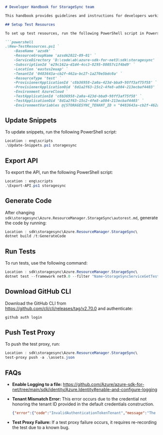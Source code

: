 ```markdown
# Developer Handbook for StorageSync team

This handbook provides guidelines and instructions for developers working on the project. It includes steps for setting up test resources, updating snippets, exporting APIs, generating code, running tests, downloading GitHub CLI, and FAQs.

## Setup Test Resources

To set up test resources, run the following PowerShell script in Powershell core (pwsh):

```powershell
.\New-TestResources.ps1 `
    -BaseName 'azsdk' `
    -ResourceGroupName 'azsdk2022-09-01' `
    -ServiceDirectory 'D:\code\ab\azure-sdk-for-net3\sdk\storagesync' `
    -SubscriptionId 'e29c162a-d1d4-4cc3-8295-80057c1f4bd9' `
    -Location 'eastus2euap' `
    -TenantId '0483643a-cb2f-462a-bc27-1a270e5bdc0a' `
    -ResourceType 'test' `
    -ProvisionerApplicationId 'c8b36958-2a0a-423d-bba9-98ff3af75f58' `
    -ProvisionerApplicationOid '8d1a2f63-15c2-4fe8-a804-213ecbaf4403' `
    -Environment AzureCloud `
    -TestApplicationId 'c8b36958-2a0a-423d-bba9-98ff3af75f58' `
    -TestApplicationOid '8d1a2f63-15c2-4fe8-a804-213ecbaf4403' `
    -EnvironmentVariables @{STORAGESYNC_TENANT_ID = "0483643a-cb2f-462a-bc27-1a270e5bdc0a" }
```

## Update Snippets

To update snippets, run the following PowerShell script:

```powershell
Location : eng\scripts
.\Update-Snippets.ps1 storagesync
```

## Export API

To export the API, run the following PowerShell script:

```powershell
Location : eng\scripts
.\Export-API.ps1 storagesync
```

## Generate Code

After changing `sdk\storagesync\Azure.ResourceManager.StorageSync\autorest.md`, generate the code by running:

```powershell
Location : sdk\storagesync\Azure.ResourceManager.StorageSync\
dotnet build /t:GenerateCode
```

## Run Tests

To run tests, use the following command:

```powershell
Location : sdk\storagesync\Azure.ResourceManager.StorageSync\
dotnet test --framework net9.0 --filter "Name~StorageSyncServiceGetTest"
```

## Download GitHub CLI

Download the GitHub CLI from https://github.com/cli/cli/releases/tag/v2.70.0 and authenticate:

```powershell
github auth login
```

## Push Test Proxy

To push the test proxy, run:

```powershell
Location : sdk\storagesync\Azure.ResourceManager.StorageSync\
test-proxy push -a .\assets.json
```

## FAQs

- **Enable Logging to a file:** https://github.com/Azure/azure-sdk-for-net/tree/main/sdk/identity/Azure.Identity#enable-and-configure-logging
- **Tenant Mismatch Error:** This error occurs due to the credential not honoring the tenant ID provided in the default credentials construction. 

  ```json
  {"error":{"code":"InvalidAuthenticationTokenTenant","message":"The access token is from the wrong issuer 'https://sts.windows.net/72f988bf-86f1-41af-91ab-2d7cd011db47/'. It must match the tenant 'https://sts.windows.net/0483643a-cb2f-462a-bc27-1a270e5bdc0a/' associated with this subscription. Please use the authority (URL) 'https://login.windows.net/0483643a-cb2f-462a-bc27-1a270e5bdc0a' to get the token. Note, if the subscription is transferred to another tenant there is no impact to the services, but information about new tenant could take time to propagate (up to an hour). If you just transferred your subscription and see this error message, please try back later."}} Azure.RequestFailedException HResult=0x80131500
  ```

- **Test Proxy Failure:** If a test proxy failure occurs, it requires re-recording the test due to a known bug.
```

